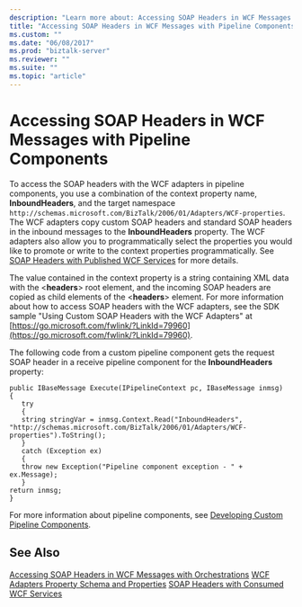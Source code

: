 ```yaml
---
description: "Learn more about: Accessing SOAP Headers in WCF Messages with Pipeline Components"
title: "Accessing SOAP Headers in WCF Messages with Pipeline Components"
ms.custom: ""
ms.date: "06/08/2017"
ms.prod: "biztalk-server"
ms.reviewer: ""
ms.suite: ""
ms.topic: "article"
---
```

# Accessing SOAP Headers in WCF Messages with Pipeline Components
To access the SOAP headers with the WCF adapters in pipeline components, you use a combination of the context property name, **InboundHeaders**, and the target namespace `http://schemas.microsoft.com/BizTalk/2006/01/Adapters/WCF-properties`. The WCF adapters copy custom SOAP headers and standard SOAP headers in the inbound messages to the **InboundHeaders** property. The WCF adapters also allow you to programmatically select the properties you would like to promote or write to the context properties programmatically. See [SOAP Headers with Published WCF Services](../core/soap-headers-with-published-wcf-services.md) for more details.

 The value contained in the context property is a string containing XML data with the \<**headers**\> root element, and the incoming SOAP headers are copied as child elements of the \<**headers**\> element. For more information about how to access SOAP headers with the WCF adapters, see the SDK sample "Using Custom SOAP Headers with the WCF Adapters" at [https://go.microsoft.com/fwlink/?LinkId=79960](https://go.microsoft.com/fwlink/?LinkId=79960).

 The following code from a custom pipeline component gets the request SOAP header in a receive pipeline component for the **InboundHeaders** property:

```
public IBaseMessage Execute(IPipelineContext pc, IBaseMessage inmsg)
{
   try
   {
   string stringVar = inmsg.Context.Read("InboundHeaders",    "http://schemas.microsoft.com/BizTalk/2006/01/Adapters/WCF-properties").ToString();
   }
   catch (Exception ex)
   {
   throw new Exception("Pipeline component exception - " + ex.Message);
   }
return inmsg;
}
```

 For more information about pipeline components, see [Developing Custom Pipeline Components](../core/developing-custom-pipeline-components.md).

## See Also
 [Accessing SOAP Headers in WCF Messages with Orchestrations](../core/accessing-soap-headers-in-wcf-messages-with-orchestrations.md)
 [WCF Adapters Property Schema and Properties](../core/wcf-adapters-property-schema-and-properties.md)
 [SOAP Headers with Consumed WCF Services](../core/soap-headers-with-consumed-wcf-services.md)
